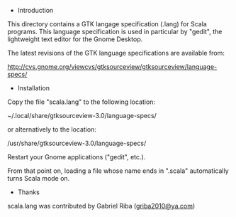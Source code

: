 * Introduction

This directory contains a GTK langage specification (.lang) for Scala
programs. This language specification is used in particular by "gedit",
the lightweight text editor for the Gnome Desktop.

The latest revisions of the GTK language specifications are available from:

   http://cvs.gnome.org/viewcvs/gtksourceview/gtksourceview/language-specs/

* Installation

Copy the file "scala.lang" to the following location:

   ~/.local/share/gtksourceview-3.0/language-specs/

or alternatively to the location:

   /usr/share/gtksourceview-3.0/language-specs/

Restart your Gnome applications ("gedit", etc.).

From that point on, loading a file whose name ends in ".scala" automatically
turns Scala mode on.

* Thanks

scala.lang was contributed by Gabriel Riba (griba2010@ya.com)

